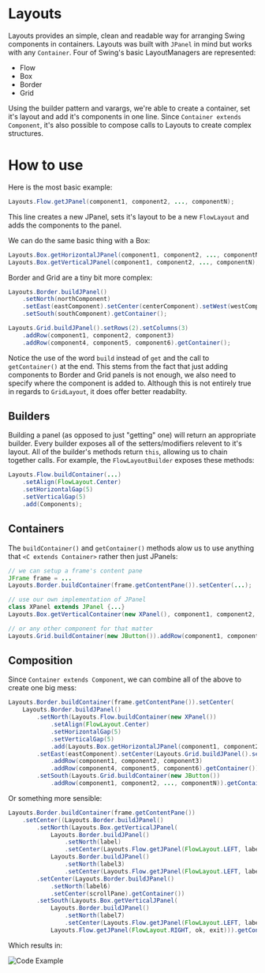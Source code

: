Layouts
=======
Layouts provides an simple, clean and readable way for arranging Swing components in containers.
Layouts was built with `JPanel` in mind but works with any `Container`.
Four of Swing's basic LayoutManagers are represented:
* Flow
* Box
* Border
* Grid

Using the builder pattern and varargs, we're able to create a container, 
set it's layout and add it's components in one line. 
Since `Container extends Component`, it's also possible to compose calls to Layouts to create complex structures.

How to use
==========
Here is the most basic example:
```java
Layouts.Flow.getJPanel(component1, component2, ..., componentN);
```
This line creates a new JPanel, sets it's layout to be a new `FlowLayout` and adds the components to the panel.

We can do the same basic thing with a Box:
```java
Layouts.Box.getHorizontalJPanel(component1, component2, ..., componentN);
Layouts.Box.getVerticalJPanel(component1, component2, ..., componentN);
```

Border and Grid are a tiny bit more complex:
```java
Layouts.Border.buildJPanel()
    .setNorth(northComponent)
    .setEast(eastComponent).setCenter(centerComponent).setWest(westComponent)
    .setSouth(southComponent).getContainer();

Layouts.Grid.buildJPanel().setRows(2).setColumns(3)
    .addRow(component1, component2, component3)
    .addRow(component4, component5, component6).getContainer();
```
Notice the use of the word `build` instead of `get` and the call to `getContainer()` at the end. 
This stems from the fact that just adding components to Border and Grid panels is not enough, 
we also need to specify where the component is added to. 
Although this is not entirely true in regards to `GridLayout`, it does offer better readabilty.

Builders
--------
Building a panel (as opposed to just "getting" one) will return an appropriate builder. 
Every builder exposes all of the setters/modifiers relevent to it's layout. 
All of the builder's methods return `this`, allowing us to chain together calls.
For example, the `FlowLayoutBuilder` exposes these methods:
```java
Layouts.Flow.buildContainer(...)
    .setAlign(FlowLayout.Center)
    .setHorizontalGap(5)
    .setVerticalGap(5)
    .add(Components);
```

Containers
----------
The `buildContainer()` and `getContainer()` methods alow us to use anything that `<C extends Container>` rather then just JPanels:
```java
// we can setup a frame's content pane
JFrame frame = ...
Layouts.Border.buildContainer(frame.getContentPane()).setCenter(...);

// use our own implementation of JPanel
class XPanel extends JPanel {...}
Layouts.Box.getVerticalContainer(new XPanel(), component1, component2, ..., componentN)

// or any other component for that matter
Layouts.Grid.buildContainer(new JButton()).addRow(component1, component2, ..., componentN)
```

Composition
-----------
Since `Container extends Component`, we can combine all of the above to create one big mess:
```java
Layouts.Border.buildContainer(frame.getContentPane()).setCenter(
    Layouts.Border.buildJPanel()
        .setNorth(Layouts.Flow.buildContainer(new XPanel())
            .setAlign(FlowLayout.Center)
            .setHorizontalGap(5)
            .setVerticalGap(5)
            .add(Layouts.Box.getHorizontalJPanel(component1, component2, ..., componentN)).getContainer())
        .setEast(eastComponent).setCenter(Layouts.Grid.buildJPanel().setRows(2).setColumns(3)
            .addRow(component1, component2, component3)
            .addRow(component4, component5, component6).getContainer()).setWest(westComponent)
        .setSouth(Layouts.Grid.buildContainer(new JButton())
            .addRow(component1, component2, ..., componentN)).getContainer());
```

Or something more sensible:
```java
Layouts.Border.buildContainer(frame.getContentPane())
	.setCenter((Layouts.Border.buildJPanel()
		.setNorth(Layouts.Box.getVerticalJPanel(
			Layouts.Border.buildJPanel()
				.setNorth(label)
				.setCenter(Layouts.Flow.getJPanel(FlowLayout.LEFT, label1, value, label2, field)).getContainer(),
			Layouts.Border.buildJPanel()
				.setNorth(label3)
				.setCenter(Layouts.Flow.getJPanel(FlowLayout.LEFT, label4, stuff, label5, more)).getContainer()))
		.setCenter(Layouts.Border.buildJPanel()
			.setNorth(label6)
			.setCenter(scrollPane).getContainer())
		.setSouth(Layouts.Box.getVerticalJPanel(
			Layouts.Border.buildJPanel()
				.setNorth(label7)
				.setCenter(Layouts.Flow.getJPanel(FlowLayout.LEFT, label8, stuff1, label9, more1)).getContainer(),
			Layouts.Flow.getJPanel(FlowLayout.RIGHT, ok, exit))).getContainer()));

```

Which results in:

![Code Example](http://i.imgur.com/AT7Ud98.jpg "Code Example")
